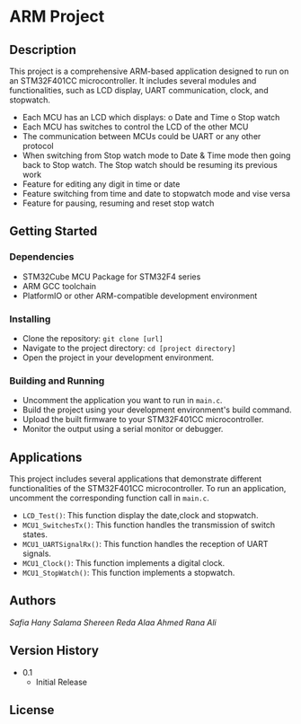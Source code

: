 # ARM Project

## Description

This project is a comprehensive ARM-based application designed to run on an STM32F401CC microcontroller. It includes several modules and functionalities, such as LCD display, UART communication, clock, and stopwatch.
-	Each MCU has an LCD which displays:
	o	Date and Time
	o	Stop watch
-	Each MCU has switches to control the LCD of the other MCU
-	The communication between MCUs could be UART or any other protocol
-	When switching from Stop watch mode to Date & Time mode then going back to Stop watch. The Stop watch should be resuming its previous work
-  Feature for editing any digit in time or date
- Feature switching from time and date to stopwatch mode and vise versa
- Feature for pausing, resuming and reset stop watch

## Getting Started

### Dependencies

* STM32Cube MCU Package for STM32F4 series
* ARM GCC toolchain
* PlatformIO or other ARM-compatible development environment

### Installing

* Clone the repository: `git clone [url]`
* Navigate to the project directory: `cd [project directory]`
* Open the project in your development environment.

### Building and Running

* Uncomment the application you want to run in `main.c`.
* Build the project using your development environment's build command.
* Upload the built firmware to your STM32F401CC microcontroller.
* Monitor the output using a serial monitor or debugger.
## Applications

This project includes several applications that demonstrate different functionalities of the STM32F401CC microcontroller. To run an application, uncomment the corresponding function call in `main.c`.

* `LCD_Test()`: This function display the date,clock and stopwatch.
* `MCU1_SwitchesTx()`: This function handles the transmission of switch states.
* `MCU1_UARTSignalRx()`: This function handles the reception of UART signals.
* `MCU1_Clock()`: This function implements a digital clock.
* `MCU1_StopWatch()`: This function implements a stopwatch.

## Authors

*Safia Hany Salama*
*Shereen Reda*
*Alaa Ahmed*
*Rana Ali*

## Version History

* 0.1
    * Initial Release

## License
